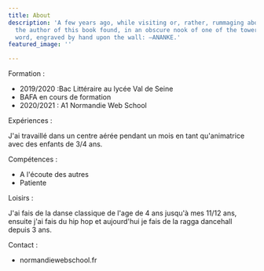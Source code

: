 ```yaml
---
title: About
description: 'A few years ago, while visiting or, rather, rummaging about Notre-Dame,
  the author of this book found, in an obscure nook of one of the towers, the following
  word, engraved by hand upon the wall: —ANANKE.'
featured_image: ''

---
```

Formation :

* 2019/2020 :Bac Littéraire au lycée Val de Seine
* BAFA en cours de formation
* 2020/2021 : A1 Normandie Web School

Expériences :

J'ai travaillé dans un centre aérée pendant un mois en tant qu'animatrice avec des enfants de 3/4 ans.

Compétences :

* A l'écoute des autres
* Patiente

Loisirs :

J'ai fais de la danse classique de l'age de 4 ans jusqu'à mes 11/12 ans, ensuite j'ai fais du hip hop et aujourd'hui je fais de la ragga dancehall depuis 3 ans.

Contact :

* normandiewebschool.fr